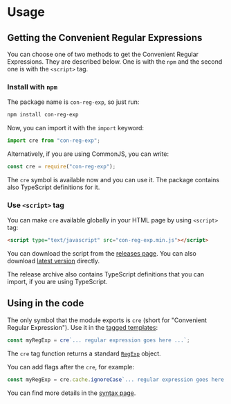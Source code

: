 # Usage

## Getting the Convenient Regular Expressions

You can choose one of two methods to get the Convenient Regular Expressions.
They are described below.
One is with the `npm` and the second one is with the `<script>` tag.

### Install with `npm`

The package name is `con-reg-exp`, so just run:

```bash
npm install con-reg-exp
```

Now, you can import it with the `import` keyword:

```javascript
import cre from "con-reg-exp";
```

Alternatively, if you are using CommonJS, you can write:

```javascript
const cre = require("con-reg-exp");
```

The `cre` symbol is available now and you can use it.
The package contains also TypeScript definitions for it.

### Use `<script>` tag

You can make `cre` available globally in your HTML page by using `<script>` tag:

```html
<script type="text/javascript" src="con-reg-exp.min.js"></script>
```

You can download the script from the [releases page](https://github.com/kildom/con-reg-exp/releases/).
You can also download [latest version](https://github.com/kildom/con-reg-exp/releases/latest/download/con-reg-exp.browser.zip) directly.

The release archive also contains TypeScript definitions that you can import, if you are using TypeScript.

## Using in the code

The only symbol that the module exports is `cre` (short for "Convenient Regular Expression").
Use it in the [tagged templates](https://developer.mozilla.org/en-US/docs/Web/JavaScript/Reference/Template_literals#tagged_templates):

```javascript
const myRegExp = cre`... regular expression goes here ...`;
```

The `cre` tag function returns a standard [`RegExp`](https://developer.mozilla.org/en-US/docs/Web/JavaScript/Reference/Global_Objects/RegExp) object.

You can add flags after the `cre`, for example:

```javascript
const myRegExp = cre.cache.ignoreCase`... regular expression goes here ...`;
```

You can find more details in the [syntax page](syntax.md).
